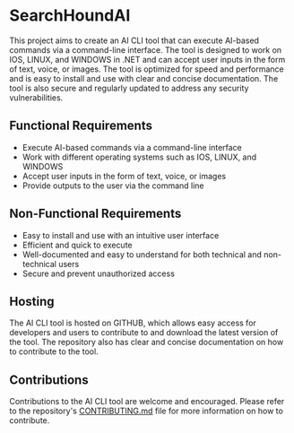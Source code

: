 # SearchHoundAI


This project aims to create an AI CLI tool that can execute AI-based commands via a command-line interface. The tool is designed to work on IOS, LINUX, and WINDOWS in .NET and can accept user inputs in the form of text, voice, or images. The tool is optimized for speed and performance and is easy to install and use with clear and concise documentation. The tool is also secure and regularly updated to address any security vulnerabilities.

## Functional Requirements

- Execute AI-based commands via a command-line interface
- Work with different operating systems such as IOS, LINUX, and WINDOWS
- Accept user inputs in the form of text, voice, or images
- Provide outputs to the user via the command line

## Non-Functional Requirements

- Easy to install and use with an intuitive user interface
- Efficient and quick to execute
- Well-documented and easy to understand for both technical and non-technical users
- Secure and prevent unauthorized access

## Hosting

The AI CLI tool is hosted on GITHUB, which allows easy access for developers and users to contribute to and download the latest version of the tool. The repository also has clear and concise documentation on how to contribute to the tool.

## Contributions

Contributions to the AI CLI tool are welcome and encouraged. Please refer to the repository's [CONTRIBUTING.md](http://contributing.md/) file for more information on how to contribute.
